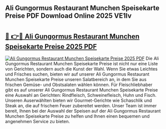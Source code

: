 ## Ali Gungormus Restaurant Munchen Speisekarte Preise PDF Download Online 2025 VE1Iv

# <h2><a href="http://gce8fvp.nevu.top/?p=Ali+Gungormus+Restaurant+Munchen+Speisekarte+Preise">🔗 👉🔴 Ali Gungormus Restaurant Munchen Speisekarte Preise 2025 PDF</a></h2>

[![Ali Gungormus Restaurant Munchen Speisekarte Preise 2025 PDF](https://i.imgur.com/dBaPXMq.png)](http://gce8fvp.nevu.top/?p=Ali+Gungormus+Restaurant+Munchen+Speisekarte+Preise)
Die Ali Gungormus Restaurant Munchen Speisekarte Preise ist nicht nur eine Liste von Gerichten, sondern auch die Kunst der Wahl. Wenn Sie etwas Leichtes und Frisches suchen, bieten wir auf unserer Ali Gungormus Restaurant Munchen Speisekarte Preise unseren Salatbereich an, in dem Sie aus frischen Gemüse- und Obstsalaten wählen können. Für Fleischliebhaber gibt es auf unserer Ali Gungormus Restaurant Munchen Speisekarte Preise eine Auswahl an Gerichten: Rindfleisch, Schweinefleisch, Huhn und Fisch. Unseren Auserwählten bieten wir Gourmet-Gerichte wie Schaschlik und Steak an, die auf frischem Feuer zubereitet werden. Unser Team ist immer bereit, Ihnen bei der Auswahl der Speisen auf der Ali Gungormus Restaurant Munchen Speisekarte Preise zu helfen und Ihnen einen bequemen und angenehmen Service zu bieten.
